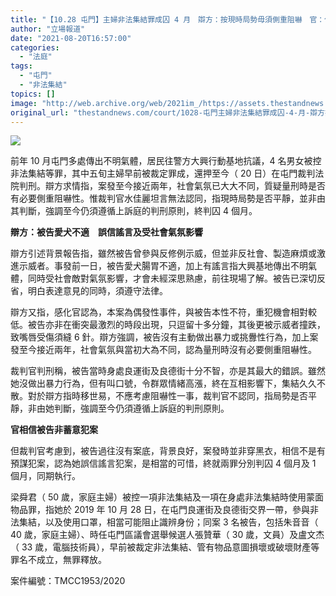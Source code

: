 ```yaml
---
title: "【10.28 屯門】主婦非法集結罪成囚 4 月　辯方：按現時局勢毋須側重阻嚇　官：仍受上訴庭規範"
author: "立場報道"
date: "2021-08-20T16:57:00"
categories:
  - "法庭"
tags:
  - "屯門"
  - "非法集結"
topics: []
image: "http://web.archive.org/web/2021im_/https://assets.thestandnews.com/media/photos/tm-33_HCWRF_oReEJuj.png"
original_url: "thestandnews.com/court/1028-屯門主婦非法集結罪成囚-4-月-辯方按現時局勢毋須側重阻嚇-官仍受上訴庭規範"
---
```

![](http://web.archive.org/web/2021im_/https://assets.thestandnews.com/media/photos/tm-33_HCWRF_oReEJuj.png)

前年 10 月屯門多處傳出不明氣體，居民往警方大興行動基地抗議，4 名男女被控非法集結等罪，其中五旬主婦早前被裁定罪成，還押至今（ 20 日）在屯門裁判法院判刑。辯方求情指，案發至今接近兩年，社會氣氛已大大不同，質疑量刑時是否有必要側重阻嚇性。惟裁判官水佳麗坦言無法認同，指現時局勢是否平靜，並非由其判斷，強調至今仍須遵循上訴庭的判刑原則，終判囚 4 個月。

**辯方：被告愛犬不適　誤信謠言及受社會氣氛影響**

辯方引述背景報告指，雖然被告曾參與反修例示威，但並非反社會、製造麻煩或激進示威者。事發前一日，被告愛犬腸胃不適，加上有謠言指大興基地傳出不明氣體，同時受社會敵對氣氛影響，才會未經深思熟慮，前往現場了解。被告已深切反省，明白表達意見的同時，須遵守法律。

辯方又指，感化官認為，本案為偶發性事件，與被告本性不符，重犯機會相對較低。被告亦非在衝突最激烈的時段出現，只逗留十多分鐘，其後更被示威者撞跌，致嘴唇受傷須縫 6 針。辯方強調，被告沒有主動做出暴力或挑釁性行為，加上案發至今接近兩年，社會氣氛與當初大為不同，認為量刑時沒有必要側重阻嚇性。

裁判官判刑稱，被告當時身處良運街及良德街十分不智，亦是其最大的錯誤。雖然她沒做出暴力行為，但有叫口號，令群眾情緒高漲，終在互相影響下，集結久久不散。對於辯方指時移世易，不應考慮阻嚇性一事，裁判官不認同，指局勢是否平靜，非由她判斷，強調至今仍須遵循上訴庭的判刑原則。

**官相信被告非蓄意犯案**

但裁判官考慮到，被告過往沒有案底，背景良好，案發時並非穿黑衣，相信不是有預謀犯案，認為她誤信謠言犯案，是相當的可惜，終就兩罪分別判囚 4 個月及 1 個月，同期執行。

梁舜君（ 50 歲，家庭主婦）被控一項非法集結及一項在身處非法集結時使用蒙面物品罪，指她於 2019 年 10 月 28 日，在屯門良運街及良德街交界一帶，參與非法集結，以及使用口罩，相當可能阻止識辨身份；同案 3 名被告，包括朱音音（ 40 歲，家庭主婦）、時任屯門區議會選舉候選人張贊華（ 30 歲，文員）及盧文杰（ 33 歲，電腦技術員），早前被裁定非法集結、管有物品意圖損壞或破壞財產等罪名不成立，無罪釋放。

案件編號：TMCC1953/2020